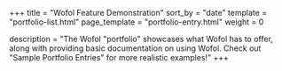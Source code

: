 +++
title = "Wofol Feature Demonstration"
sort_by = "date"
template = "portfolio-list.html"
page_template = "portfolio-entry.html"
weight = 0

description = "The Wofol \"portfolio\" showcases what Wofol has to offer, along with providing basic documentation on using Wofol. Check out \"Sample Portfolio Entries\" for more realistic examples!"
+++